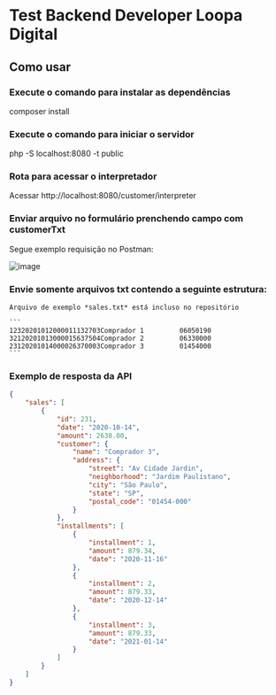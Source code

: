 # Test Backend Developer Loopa Digital

## Como usar
### Execute o comando para instalar as dependências 
 composer install
 
### Execute o comando para iniciar o servidor
 php -S localhost:8080 -t public
 
### Rota para acessar o interpretador
Acessar http://localhost:8080/customer/interpreter

### Enviar arquivo no formulário prenchendo campo com customerTxt
Segue exemplo requisição no Postman:

![image](https://user-images.githubusercontent.com/34348609/118025281-a77fc180-b32d-11eb-9d1b-768299c06594.png)

### Envie somente arquivos txt contendo a seguinte estrutura:
    Arquivo de exemplo *sales.txt* está incluso no repositório

    ```
    12320201012000011132703Comprador 1         06050190
    32120201013000015637504Comprador 2         06330000
    23120201014000026370003Comprador 3         01454000
    ```
### Exemplo de resposta da API

```JSON
{
    "sales": [
        {
            "id": 231,
            "date": "2020-10-14",
            "amount": 2638.00,
            "customer": {
                "name": "Comprador 3",
                "address": {
                    "street": "Av Cidade Jardin",
                    "neighborhood": "Jardim Paulistano",
                    "city": "Sâo Paulo",
                    "state": "SP",
                    "postal_code": "01454-000"
                }
            },
            "installments": [
                {
                    "installment": 1,
                    "amount": 879.34,
                    "date": "2020-11-16"
                },
                {
                    "installment": 2,
                    "amount": 879.33,
                    "date": "2020-12-14"
                },
                {
                    "installment": 3,
                    "amount": 879.33,
                    "date": "2021-01-14"
                }
            ]
        }
    ]
}
```
